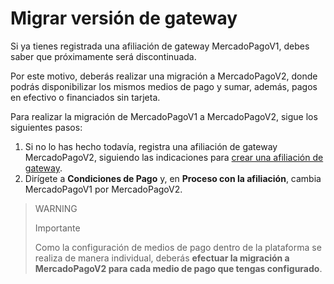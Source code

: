 # Migrar versión de gateway

Si ya tienes registrada una afiliación de gateway MercadoPagoV1, debes saber que próximamente será discontinuada. 

Por este motivo,  deberás realizar una migración a MercadoPagoV2, donde podrás disponibilizar los mismos medios de pago y sumar, además, pagos en efectivo o financiados sin tarjeta.

Para realizar la migración de MercadoPagoV1 a MercadoPagoV2, sigue los siguientes pasos:

1. Si no lo has hecho todavía, registra una afiliación de gateway MercadoPagoV2, siguiendo las indicaciones para [crear una afiliación de gateway](/developers/es/docs/vtex/integration/create-gateway-affiliation-v2). 
2. Dirígete a **Condiciones de Pago** y, en **Proceso con la afiliación**, cambia MercadoPagoV1 por MercadoPagoV2. 

> WARNING 
>
> Importante 
> 
> Como la configuración de medios de pago dentro de la plataforma se realiza de manera individual, deberás **efectuar la migración a MercadoPagoV2 para cada medio de pago que tengas configurado**.